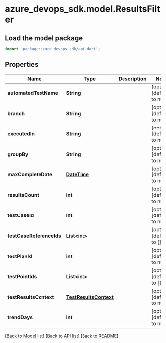 # azure_devops_sdk.model.ResultsFilter

## Load the model package
```dart
import 'package:azure_devops_sdk/api.dart';
```

## Properties
Name | Type | Description | Notes
------------ | ------------- | ------------- | -------------
**automatedTestName** | **String** |  | [optional] [default to null]
**branch** | **String** |  | [optional] [default to null]
**executedIn** | **String** |  | [optional] [default to null]
**groupBy** | **String** |  | [optional] [default to null]
**maxCompleteDate** | [**DateTime**](DateTime.md) |  | [optional] [default to null]
**resultsCount** | **int** |  | [optional] [default to null]
**testCaseId** | **int** |  | [optional] [default to null]
**testCaseReferenceIds** | **List&lt;int&gt;** |  | [optional] [default to []]
**testPlanId** | **int** |  | [optional] [default to null]
**testPointIds** | **List&lt;int&gt;** |  | [optional] [default to []]
**testResultsContext** | [**TestResultsContext**](TestResultsContext.md) |  | [optional] [default to null]
**trendDays** | **int** |  | [optional] [default to null]

[[Back to Model list]](../README.md#documentation-for-models) [[Back to API list]](../README.md#documentation-for-api-endpoints) [[Back to README]](../README.md)


